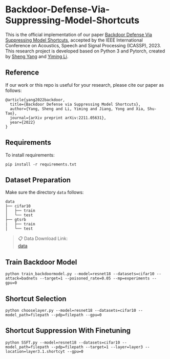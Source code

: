 # Backdoor-Defense-Via-Suppressing-Model-Shortcuts

This is the official implementation of our paper [Backdoor Defense Via Suppressing Model Shortcuts](https://www.researchgate.net/publication/365299231_Backdoor_Defense_via_Suppressing_Model_Shortcuts), accepted by the IEEE International Conference on Acoustics, Speech and Signal Processing (ICASSP), 2023. This research project is developed based on Python 3 and Pytorch, created by [Sheng Yang](https://scholar.google.com/citations?view_op=list_works&hl=zh-CN&hl=zh-CN&user=HZdisxYAAAAJ) and [Yiming Li](http://liyiming.tech/).

## Reference

If our work or this repo is useful for your research, please cite our paper as follows:

```
@article{yang2022backdoor,
  title={Backdoor Defense via Suppressing Model Shortcuts},
  author={Yang, Sheng and Li, Yiming and Jiang, Yong and Xia, Shu-Tao},
  journal={arXiv preprint arXiv:2211.05631},
  year={2022}
}
```

## Requirements

To install requirements:

```setup
pip install -r requirements.txt
```

## Dataset Preparation

Make sure the directory `data` follows:

```File
data
├── cifar10  
│   ├── train
│   └── test
├── gtsrb
|   ├── train
│   └── test
```

> 📋 Data Download Link:  
> [data](https://drive.google.com/drive/folders/1tPppCn2VQ89Jy_LT-1CMbV2xPgV6O5p1?usp=sharing)

## Train Backdoor Model

```
python train_backdoormodel.py --model=resnet18 --datasets=cifar10 --attack=badnets --target=1 --poisoned_rate=0.05 --mp=experiments --gpu=0
```

## Shortcut Selection

```
python chooselayer.py --model=resnet18 --datasets=cifar10 --model_path=filepath --pdp=filepath --gpu=0
```

## Shortcut Suppression With Finetuning

```
python SSFT.py --model=resnet18 --datasets=cifar10 --model_path=filepath --pdp=filepath --target=1 --layer=layer3 --location=layer3.1.shortcyt --gpu=0 
```
